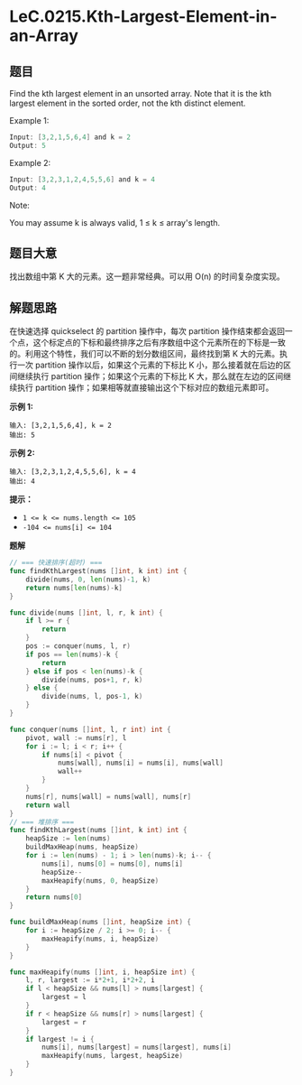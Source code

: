 # LeC.0215.Kth-Largest-Element-in-an-Array

## 题目

Find the kth largest element in an unsorted array. Note that it is the kth largest element in the sorted order, not the kth distinct element.

Example 1:

```c
Input: [3,2,1,5,6,4] and k = 2
Output: 5
```

Example 2:

```c
Input: [3,2,3,1,2,4,5,5,6] and k = 4
Output: 4
```

Note:     

You may assume k is always valid, 1 ≤ k ≤ array's length.

## 题目大意

找出数组中第 K 大的元素。这一题非常经典。可以用 O(n) 的时间复杂度实现。

## 解题思路

在快速选择 quickselect 的 partition 操作中，每次 partition 操作结束都会返回一个点，这个标定点的下标和最终排序之后有序数组中这个元素所在的下标是一致的。利用这个特性，我们可以不断的划分数组区间，最终找到第 K 大的元素。执行一次 partition 操作以后，如果这个元素的下标比 K 小，那么接着就在后边的区间继续执行 partition 操作；如果这个元素的下标比 K 大，那么就在左边的区间继续执行 partition 操作；如果相等就直接输出这个下标对应的数组元素即可。

**示例 1:**

```
输入: [3,2,1,5,6,4], k = 2
输出: 5
```

**示例 2:**

```
输入: [3,2,3,1,2,4,5,5,6], k = 4
输出: 4
```

**提示：**

- `1 <= k <= nums.length <= 105`
- `-104 <= nums[i] <= 104`

**题解**

```go
// === 快速排序(超时) ===
func findKthLargest(nums []int, k int) int {
    divide(nums, 0, len(nums)-1, k)
    return nums[len(nums)-k]
}

func divide(nums []int, l, r, k int) {
    if l >= r {
        return
    }
    pos := conquer(nums, l, r)
    if pos == len(nums)-k {
        return
    } else if pos < len(nums)-k {
        divide(nums, pos+1, r, k)
    } else {
        divide(nums, l, pos-1, k)
    }
}

func conquer(nums []int, l, r int) int {
    pivot, wall := nums[r], l
    for i := l; i < r; i++ {
        if nums[i] < pivot {
            nums[wall], nums[i] = nums[i], nums[wall]
            wall++
        }
    }
    nums[r], nums[wall] = nums[wall], nums[r]
    return wall
}
// === 堆排序 ===
func findKthLargest(nums []int, k int) int {
    heapSize := len(nums)
    buildMaxHeap(nums, heapSize)
    for i := len(nums) - 1; i > len(nums)-k; i-- {
        nums[i], nums[0] = nums[0], nums[i]
        heapSize--
        maxHeapify(nums, 0, heapSize)
    }
    return nums[0]
}

func buildMaxHeap(nums []int, heapSize int) {
    for i := heapSize / 2; i >= 0; i-- {
        maxHeapify(nums, i, heapSize)
    }
}

func maxHeapify(nums []int, i, heapSize int) {
    l, r, largest := i*2+1, i*2+2, i
    if l < heapSize && nums[l] > nums[largest] {
        largest = l
    }
    if r < heapSize && nums[r] > nums[largest] {
        largest = r
    }
    if largest != i {
        nums[i], nums[largest] = nums[largest], nums[i]
        maxHeapify(nums, largest, heapSize)
    }
}
```
